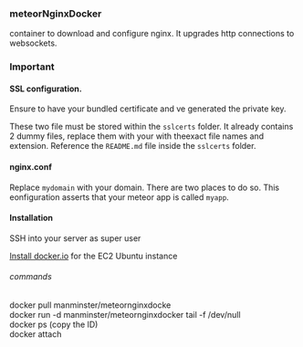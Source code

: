 ### meteorNginxDocker

container to download and configure nginx. It upgrades http connections to websockets.


### Important
#### SSL configuration.

Ensure to have your bundled certificate and ve generated the private key.

These two file must be stored within the `sslcerts` folder. It already contains 2 dummy files, replace them with your with theexact file names and extension. Reference the `README.md` file inside the `sslcerts` folder. 

#### nginx.conf
Replace `mydomain` with your domain. There are two places to do so.
This eonfiguration asserts that your meteor app is called `myapp`.


#### Installation

SSH into your server as super user

[Install docker.io](http://docs.aws.amazon.com/AmazonECS/latest/developerguide/docker-basics.html#install_docker) for the EC2 Ubuntu instance

###### commands
docker pull manminster/meteornginxdocke <br />
docker run -d manminster/meteornginxdocker tail -f /dev/null <br />
docker ps      (copy the ID) <br />
docker attach <ID> 
